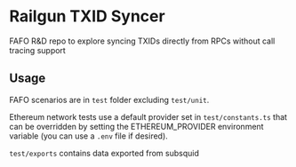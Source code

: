 # Railgun TXID Syncer
FAFO R&D repo to explore syncing TXIDs directly from RPCs without call tracing support

## Usage
FAFO scenarios are in `test` folder excluding `test/unit`.

Ethereum network tests use a default provider set in `test/constants.ts` that can be overridden by setting the ETHEREUM_PROVIDER environment variable (you can use a `.env` file if desired).

`test/exports` contains data exported from subsquid
